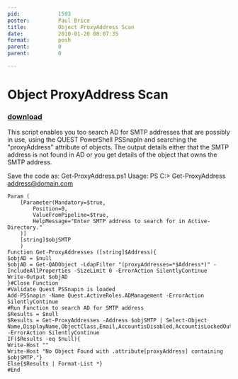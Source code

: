 ```yaml
---
pid:            1593
poster:         Paul Brice
title:          Object ProxyAddress Scan
date:           2010-01-20 08:07:35
format:         posh
parent:         0
parent:         0

---
```


# Object ProxyAddress Scan

### [download](1593.ps1)

This script enables you too search AD for SMTP addresses that are possibly in use, using the QUEST PowerShell PSSnapIn and searching the "proxyAddress" attribute of objects. The output details either that the SMTP address is not found in AD or you get details of the object that owns the SMTP address.

Save the code as: Get-ProxyAddress.ps1
Usage: PS C:\> Get-ProxyAddress address@domain.com

```posh
Param (
    [Parameter(Mandatory=$true,
        Position=0,
        ValueFromPipeline=$true,
        HelpMessage="Enter SMTP address to search for in Active-Directory."
    )]
    [string]$objSMTP
	)
Function Get-ProxyAddresses ([string]$Address){
$objAD = $null
$objAD = Get-QADObject -LdapFilter "(proxyAddresses=*$Address*)" -IncludeAllProperties -SizeLimit 0 -ErrorAction SilentlyContinue
Write-Output $objAD
}#Close Function
#Validate Quest PSSnapin is loaded
Add-PSSnapin -Name Quest.ActiveRoles.ADManagement -ErrorAction SilentlyContinue
#Run Function to search AD for SMTP address
$Results = $null
$Results = Get-ProxyAddresses -Address $objSMTP | Select-Object Name,DisplayName,ObjectClass,Email,AccountisDisabled,AccountisLockedOut,MailNickName,LegacyExchangeDN -ErrorAction SilentlyContinue
IF($Results -eq $null){
Write-Host ""
Write-Host "No Object Found with .attribute[proxyAddress] containing $objSMTP."}
Else{$Results | Format-List *}
#End
```
